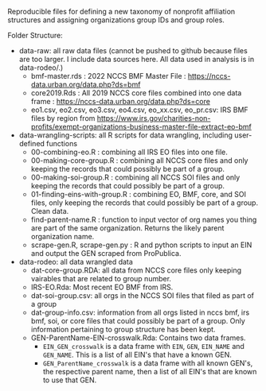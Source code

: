 Reproducible files for defining a new taxonomy of nonprofit affiliation structures and assigning organizations group IDs and group roles. 


Folder Structure: 

* data-raw: all raw data files (cannot be pushed to github because files are too larger. I include data sources here. All data used in analysis is in data-rodeo/.)
  * bmf-master.rds : 2022 NCCS BMF Master File : https://nccs-data.urban.org/data.php?ds=bmf
  * core2019.Rds : All 2019 NCCS core files combined into one data frame : https://nccs-data.urban.org/data.php?ds=core
  * eo1.csv, eo2.csv, eo3.csv, eo4.csv, eo_xx.csv, eo_pr.csv: IRS BMF files by region from https://www.irs.gov/charities-non-profits/exempt-organizations-business-master-file-extract-eo-bmf 
* data-wrangling-scripts: all R scripts for data wrangling, including user-defined functions 
  * 00-combining-eo.R : combining all IRS EO files into one file. 
  * 00-making-core-group.R : combining all NCCS core files and only keeping the records that could possibly be part of a group. 
  * 00-making-soi-group.R : combining all NCCS SOI files and only keeping the records that could possibly be part of a group. 
  * 01-finding-eins-with-group.R : combining EO, BMF, core, and SOI files, only keeping the records that could possibly be part of a group. Clean data.
  * find-parent-name.R : function to input vector of org names you thing are part of the same organization. Returns the likely parent organization name. 
  * scrape-gen.R, scrape-gen.py : R and python scripts to input an EIN and output the GEN scraped from ProPublica.
* data-rodeo: all data wrangled data
  * dat-core-group.RDA: all data from NCCS core files only keeping vairables that are related to group number.
  * IRS-EO.Rda: Most recent EO BMF from IRS. 
  * dat-soi-group.csv: all orgs in the NCCS SOI files that filed as part of a group
  * dat-group-info.csv: information from all orgs listed in nccs bmf, irs bmf, soi, or core files that could possibly be part of a group. Only information pertaining to group structure has been kept. 
  * GEN-ParentName-EIN-crosswalk.Rda: Contains two data frames.
    * `EIN_GEN_crosswalk` is a data frame with `EIN`, `GEN`, `EIN_NAME` and `GEN_NAME`. This is a list of all EIN's that have a known GEN. 
    * `GEN_ParentName_crosswalk` is a data frame with all known GEN's, the respective parent name, then a list of all EIN's that are known to use that GEN.
  
  
  
  